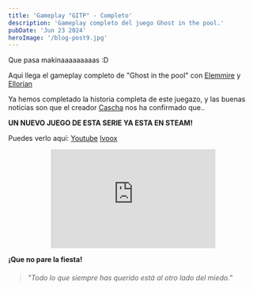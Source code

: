 ```yaml
---
title: 'Gameplay "GITP" - Completo'
description: 'Gameplay completo del juego Ghost in the pool.'
pubDate: 'Jun 23 2024'
heroImage: '/blog-post9.jpg'
---
```


Que pasa makinaaaaaaaaas :D

Aqui llega el gameplay completo de "Ghost in the pool" con <a href="https://www.instagram.com/elemmire1988?utm_source=qr&igsh=MWgwcm84ZmxwaDVmYQ%3D%3D" target="_blank">Elemmire</a> y <a href="https://www.ellorian.es" target="_blank">Ellorian</a> 

Ya hemos completado la historia completa de este juegazo, y las buenas noticias son que el creador <a href="https://www.cascha-games.com" target="_blank">Cascha</a> nos ha confirmado que.. 

**UN NUEVO JUEGO DE ESTA SERIE YA ESTA EN STEAM!**

Puedes verlo aquí:
<a href="https://www.youtube.com/watch?v=GiHhuTIcsM0" target="_blank">Youtube</a>
<a href="https://go.ivoox.com/rf/130715917" target="_blank">Ivoox</a>

<p align="center">
    <iframe width="66%" height="200vh" src="https://www.youtube.com/embed/GiHhuTIcsM0?si=RFCAZjGY1z-wUXfd" title="YouTube video player" frameborder="0" allow="accelerometer; autoplay; clipboard-write; encrypted-media; gyroscope; picture-in-picture; web-share" referrerpolicy="strict-origin-when-cross-origin" allowfullscreen></iframe>
</p>

**¡Que no pare la fiesta!**

> ###### "Todo lo que siempre has querido está al otro lado del miedo."

